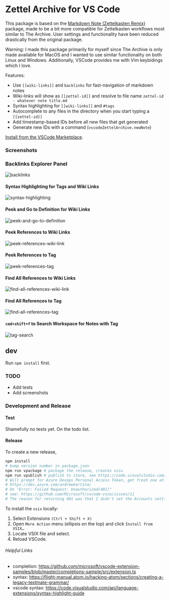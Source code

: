 # Zettel Archive for VS Code

This package is based on the [Markdown Note (Zettelkasten Remix)](https://marketplace.visualstudio.com/items?itemName=maxedmands.vscode-zettel-markdown-notes) package, made to be a bit more compatible for Zettelkasten workflows most similar to The Archive. User settings and functionality have been reduced drastically from the original package.

Warning: I made this package primarily for myself since The Archive is only made available for MacOS and I wanted to use similar functionality on both Linux and Windows. Additionally, VSCode provides me with Vim keybidings which I love.

Features:

- Use `[[wiki-links]]` and `backlinks` for fast-navigation of markdown notes
- Wiki-links will show as `[[zettel-id]]` and resolve to file name `zettel-id - whatever note title.md`
- Syntax highlighting for `[[wiki-links]]` and `#tags`
- Autocomplete to any files in the directory when you start typing a `[[zettel-id]]`
- Add timestamp-based IDs before all new files that get generated
- Generate new IDs with a command (`vscodeZettelArchive.newNote`)

[Install from the VSCode Marketplace](https://marketplace.visualstudio.com/items?itemName=bobbywlindsey.vscode-zettel-archive).

### Screenshots

### Backlinks Explorer Panel

![backlinks](demo/backlinks.gif)

#### Syntax Highlighting for Tags and Wiki Links

![syntax-highlighting](demo/syntax-highlighting.png)

#### Peek and Go to Definition for Wiki Links

![peek-and-go-to-definition](demo/peek-and-go-to-definition.gif)

#### Peek References to Wiki Links

![peek-references-wiki-link](demo/peek-references-wiki-link.png)

#### Peek References to Tag

![peek-references-tag](demo/peek-references-tag.png)

#### Find All References to Wiki Links

![find-all-references-wiki-link](demo/find-all-references-wiki-link.png)

#### Find All References to Tag

![find-all-references-tag](demo/find-all-references-tag.png)

#### `cmd+shift+f` to Search Workspace for Notes with Tag

![tag-search](demo/tag-search.gif)

## dev

Run `npm install` first.

### TODO

- Add tests
- Add screenshots

### Development and Release

#### Test

Shamefully no tests yet. On the todo list.

#### Release

To create a new release,

```sh
npm install
# bump version number in package.json
npm run vpackage # package the release, creates vsix
npm run vpublish # publish to store, see https://code.visualstudio.com/api/working-with-extensions/publishing-extension
# Will prompt for Azure Devops Personal Access Token, get fresh one at:
# https://dev.azure.com/andrewkortina/
# On "Error: Failed Request: Unauthorized(401)"
# see: https://github.com/Microsoft/vscode-vsce/issues/11
# The reason for returning 401 was that I didn't set the Accounts setting to all accessible accounts.
```

To install the `vsix` locally:

1. Select Extensions `(Ctrl + Shift + X)`
2. Open `More Action` menu (ellipsis on the top) and click `Install from VSIX…`
3. Locate VSIX file and select.
4. Reload VSCode.

###### Helpful Links

- completion: https://github.com/microsoft/vscode-extension-samples/blob/master/completions-sample/src/extension.ts
- syntax: https://flight-manual.atom.io/hacking-atom/sections/creating-a-legacy-textmate-grammar/
- vscode syntax: https://code.visualstudio.com/api/language-extensions/syntax-highlight-guide
